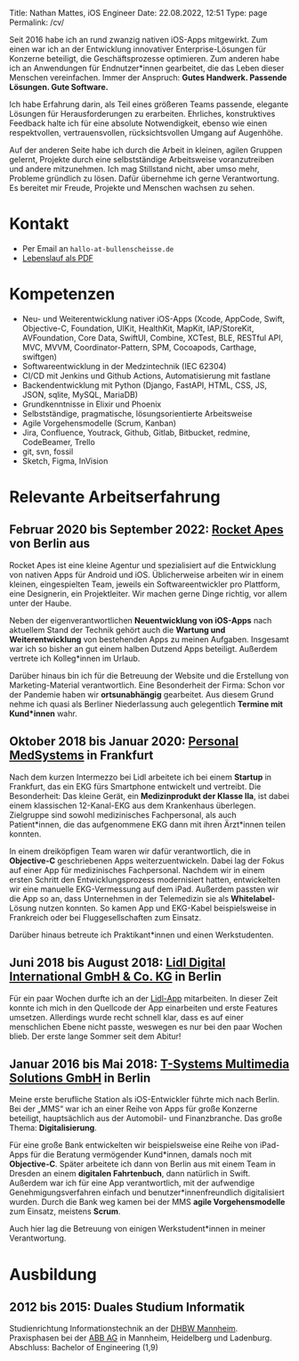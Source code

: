 Title: Nathan Mattes, iOS Engineer
Date: 22.08.2022, 12:51
Type: page
Permalink: /cv/

Seit 2016 habe ich an rund zwanzig nativen iOS-Apps mitgewirkt. Zum einen war ich an der Entwicklung innovativer Enterprise-Lösungen für Konzerne beteiligt, die Geschäftsprozesse optimieren. Zum anderen habe ich an Anwendungen für Endnutzer\*innen gearbeitet, die das Leben dieser Menschen vereinfachen. Immer der Anspruch: **Gutes Handwerk. Passende Lösungen. Gute Software.**

Ich habe Erfahrung darin, als Teil eines größeren Teams passende, elegante Lösungen für Herausforderungen zu erarbeiten. Ehrliches, konstruktives Feedback halte ich für eine absolute Notwendigkeit, ebenso wie einen respektvollen, vertrauensvollen, rücksichtsvollen Umgang auf Augenhöhe.

Auf der anderen Seite habe ich durch die Arbeit in kleinen, agilen Gruppen gelernt, Projekte durch eine selbstständige Arbeitsweise voranzutreiben und andere mitzunehmen. Ich mag Stillstand nicht, aber umso mehr, Probleme gründlich zu lösen. Dafür übernehme ich gerne Verantwortung. Es bereitet mir Freude, Projekte und Menschen wachsen zu sehen.

# Kontakt

- Per Email an `hallo-at-bullenscheisse.de`
- [Lebenslauf als PDF](/lebenslauf/Nathan_Mattes.pdf)

# Kompetenzen

- Neu- und Weiterentwicklung nativer iOS-Apps (Xcode, AppCode, Swift, Objective-C, Foundation, UIKit, HealthKit, MapKit, IAP/StoreKit, AVFoundation, Core Data, SwiftUI, Combine, XCTest, BLE, RESTful API, MVC, MVVM, Coordinator-Pattern, SPM, Cocoapods, Carthage, swiftgen)
- Softwareentwicklung in der Medzintechnik (IEC 62304)
- CI/CD mit Jenkins und Github Actions, Automatisierung mit fastlane
- Backendentwicklung mit Python (Django, FastAPI, HTML, CSS, JS, JSON, sqlite, MySQL, MariaDB)
- Grundkenntnisse in Elixir und Phoenix
- Selbstständige, pragmatische, lösungsorientierte Arbeitsweise
- Agile Vorgehensmodelle (Scrum, Kanban)
- Jira, Confluence, Youtrack, Github, Gitlab, Bitbucket, redmine, CodeBeamer, Trello
- git, svn, fossil
- Sketch, Figma, InVision

# Relevante Arbeitserfahrung

## Februar 2020 bis September 2022: [Rocket Apes][rocket-apes] von Berlin aus

Rocket Apes ist eine kleine Agentur und spezialisiert auf die Entwicklung von nativen Apps für Android und iOS. Üblicherweise arbeiten wir in einem kleinen, eingespielten Team, jeweils ein Softwareentwickler pro Plattform, eine Designerin, ein Projektleiter. Wir machen gerne Dinge richtig, vor allem unter der Haube.

Neben der eigenverantwortlichen **Neuentwicklung von iOS-Apps** nach aktuellem Stand der Technik gehört auch die **Wartung und Weiterentwicklung** von bestehenden Apps zu meinen Aufgaben. Insgesamt war ich so bisher an gut einem halben Dutzend Apps beteiligt. Außerdem vertrete ich Kolleg\*innen im Urlaub.

Darüber hinaus bin ich für die Betreuung der Website und die Erstellung von Marketing-Material verantwortlich. Eine Besonderheit der Firma: Schon vor der Pandemie haben wir **ortsunabhängig** gearbeitet. Aus diesem Grund nehme ich quasi als Berliner Niederlassung auch gelegentlich **Termine mit Kund\*innen** wahr.

## Oktober 2018 bis Januar 2020: [Personal MedSystems][pms] in Frankfurt

Nach dem kurzen Intermezzo bei Lidl arbeitete ich bei einem **Startup** in Frankfurt, das ein EKG fürs Smartphone entwickelt und vertreibt. Die Besonderheit: Das kleine Gerät, ein **Medizinprodukt der Klasse IIa**, ist dabei einem klassischen 12-Kanal-EKG aus dem Krankenhaus überlegen. Zielgruppe sind sowohl medizinisches Fachpersonal, als auch Patient\*innen, die das aufgenommene EKG dann mit ihren Ärzt\*innen teilen konnten.

In einem dreiköpfigen Team waren wir dafür verantwortlich, die in **Objective-C** geschriebenen Apps weiterzuentwickeln. Dabei lag der Fokus auf einer App für medizinisches Fachpersonal. Nachdem wir in einem ersten Schritt den Entwicklungsprozess modernisiert hatten, entwickelten wir eine manuelle EKG-Vermessung auf dem iPad. Außerdem passten wir die App so an, dass Unternehmen in der Telemedizin sie als **Whitelabel**-Lösung nutzen konnten. So kamen App und EKG-Kabel beispielsweise in Frankreich oder bei Fluggesellschaften zum Einsatz.

Darüber hinaus betreute ich Praktikant\*innen und einen Werkstudenten.

## Juni 2018 bis August 2018: [Lidl Digital International GmbH & Co. KG][lidl] in Berlin

Für ein paar Wochen durfte ich an der [Lidl-App][lidl-app] mitarbeiten. In dieser Zeit konnte ich mich in den Quellcode der App einarbeiten und erste Features umsetzen. Allerdings wurde recht schnell klar, dass es auf einer menschlichen Ebene nicht passte, weswegen es nur bei den paar Wochen blieb. Der erste lange Sommer seit dem Abitur!

## Januar 2016 bis Mai 2018: [T-Systems Multimedia Solutions GmbH][mms] in Berlin

Meine erste berufliche Station als iOS-Entwickler führte mich nach Berlin. Bei der „MMS“ war ich an einer Reihe von Apps für große Konzerne beteiligt, hauptsächlich aus der Automobil- und Finanzbranche. Das große Thema: **Digitalisierung**.

Für eine große Bank entwickelten wir beispielsweise eine Reihe von iPad-Apps für die Beratung vermögender Kund\*innen, damals noch mit **Objective-C**. Später arbeitete ich dann von Berlin aus mit einem Team in Dresden an einem **digitalen Fahrtenbuch**, dann natürlich in Swift. Außerdem war ich für eine App verantwortlich, mit der aufwendige Genehmigungsverfahren einfach und benutzer\*innenfreundlich digitalisiert wurden. Durch die Bank weg kamen bei der MMS **agile Vorgehensmodelle** zum Einsatz, meistens **Scrum**.

Auch hier lag die Betreuung von einigen Werkstudent\*innen in meiner Verantwortung.

# Ausbildung

## 2012 bis 2015: Duales Studium Informatik

Studienrichtung Informationstechnik an der [DHBW Mannheim][dhbw].<br>
Praxisphasen bei der [ABB AG][abb] in Mannheim, Heidelberg und Ladenburg.<br>
Abschluss: Bachelor of Engineering (1,9)

[rocket-apes]: https://rocket-apes.com
[pms]: https://cardiosecur.com
[mms]: https://www.t-systems-mms.com
[lidl]: https://lidl.com
[lidl-app]: https://apps.apple.com/de/app/lidl-onlineshop/id398474140
[dhbw]: https://www.mannheim.dhbw.de/startseite
[abb]: https://new.abb.com/de
